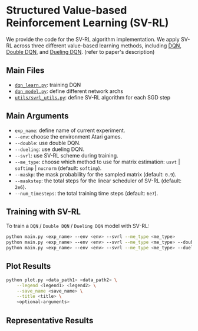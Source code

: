 # Structured Value-based Reinforcement Learning (SV-RL)

We provide the code for the SV-RL algorithm implementation. We apply SV-RL across three different value-based learning methods, including [DQN](), [Double DQN](), and [Dueling DQN](). (refer to paper's description)


## Main Files
- [`dqn_learn.py`](dqn_learn.py): training DQN
- [`dqn_model.py`](dqn_model.py): define different network archs
- [`utils/svrl_utils.py`](utils/svrl_utils.py): define SV-RL algorithm for each SGD step


## Main Arguments
- `exp_name`: define name of current experiment.
- `--env`: choose the environment Atari games.
- `--double`: use double DQN.
- `--dueling`: use dueling DQN.
- `--svrl`: use SV-RL scheme during training.
- `--me_type`: choose which method to use for matrix estimation: `usvt` | `softimp` | `nucnorm` (default: `softimp`).
- `--maskp`: the mask probability for the sampled matrix (default: `0.9`).
- `--maskstep`: the total steps for the linear scheduler of SV-RL (default: `2e6`).
- `--num_timesteps`: the total training time steps (default: `6e7`).


## Training with SV-RL
To train a `DQN` / `Double DQN` / `Dueling DQN` model with SV-RL:
```bash
python main.py <exp_name> --env <env> --svrl --me_type <me_type>
python main.py <exp_name> --env <env> --svrl --me_type <me_type> --double
python main.py <exp_name> --env <env> --svrl --me_type <me_type> --dueling
```


## Plot Results
```bash
python plot.py <data_path1> <data_path2> \
    --legend <legend1> <legend2> \
    --save_name <save_name> \
    --title <title> \
    <optional-arguments>
```


## Representative Results

